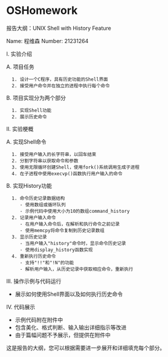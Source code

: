 ﻿# OSHomework
 报告大纲：UNIX Shell with History Feature

Name: 程维森
Number: 21231264

I. 实验介绍

   A. 项目任务
   
      1. 设计一个C程序，具有历史功能的Shell界面
      2. 接受用户命令并在独立的进程中执行每个命令
   B. 项目实现分为两个部分
   
      1. 实现Shell功能
      2. 展示历史命令

II. 实验梗概

   A. 实现Shell命令
   
      1. 接受用户输入的长字符串，以回车结束
      2. 分割字符串以获取命令和参数
      3. 使用无限循环创建Shell，使用fork()系统调用生成子进程
      4. 在子进程中使用execvp()函数执行用户输入的命令

   B. 实现History功能
   
      1. 命令历史记录数据结构
         - 使用数组或循环队列
         - 示例代码中使用大小为10的数组command_history
      2. 记录用户输入命令
         - 在用户输入命令后，在解析和执行命令之前记录
         - 使用memcpy将命令复制到历史记录数组
      3. 显示历史记录
         - 当用户输入"history"命令时，显示命令历史记录
         - 使用display_history函数实现
      4. 重新执行历史命令
         - 支持"!!"和"!N"的功能
         - 解析用户输入，从历史记录中获取相应命令，重新执行

III. 操作示例与代码运行
   - 展示如何使用Shell界面以及如何执行历史命令

IV. 代码展示
   - 示例代码附在附件中
   - 包含美化、格式判断、输入输出详细指示等改进
   - 由于篇幅问题不予展示，但提供在附件中

这是报告的大纲，您可以根据需要进一步展开和详细填充每个部分。
